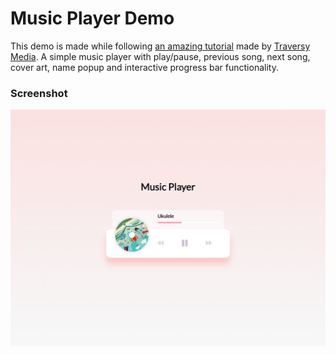 # Music Player Demo

This demo is made while following [an amazing tutorial](https://youtu.be/QTHRWGn_sJw) made by [Traversy Media](https://www.youtube.com/@TraversyMedia). A simple music player with play/pause, previous song, next song, cover art, name popup and interactive progress bar functionality.

### Screenshot

![Screenshot](/img/screenshot.png)
